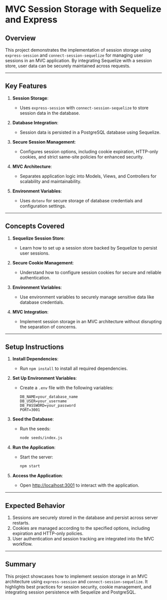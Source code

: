 # MVC Session Storage with Sequelize and Express

## Overview

This project demonstrates the implementation of session storage using `express-session` and `connect-session-sequelize` for managing user sessions in an MVC application. By integrating Sequelize with a session store, user data can be securely maintained across requests.

---

## Key Features

1. **Session Storage**:

   - Uses `express-session` with `connect-session-sequelize` to store session data in the database.

2. **Database Integration**:

   - Session data is persisted in a PostgreSQL database using Sequelize.

3. **Secure Session Management**:

   - Configures session options, including cookie expiration, HTTP-only cookies, and strict same-site policies for enhanced security.

4. **MVC Architecture**:

   - Separates application logic into Models, Views, and Controllers for scalability and maintainability.

5. **Environment Variables**:
   - Uses `dotenv` for secure storage of database credentials and configuration settings.

---

## Concepts Covered

1. **Sequelize Session Store**:

   - Learn how to set up a session store backed by Sequelize to persist user sessions.

2. **Secure Cookie Management**:

   - Understand how to configure session cookies for secure and reliable authentication.

3. **Environment Variables**:

   - Use environment variables to securely manage sensitive data like database credentials.

4. **MVC Integration**:
   - Implement session storage in an MVC architecture without disrupting the separation of concerns.

---

## Setup Instructions

1. **Install Dependencies**:

   - Run `npm install` to install all required dependencies.

2. **Set Up Environment Variables**:

   - Create a `.env` file with the following variables:
     ```
     DB_NAME=your_database_name
     DB_USER=your_username
     DB_PASSWORD=your_password
     PORT=3001
     ```

3. **Seed the Database**:

   - Run the seeds:
     ```bash
     node seeds/index.js
     ```

4. **Run the Application**:

   - Start the server:
     ```bash
     npm start
     ```

5. **Access the Application**:
   - Open [http://localhost:3001](http://localhost:3001) to interact with the application.

---

## Expected Behavior

1. Sessions are securely stored in the database and persist across server restarts.
2. Cookies are managed according to the specified options, including expiration and HTTP-only policies.
3. User authentication and session tracking are integrated into the MVC workflow.

---

## Summary

This project showcases how to implement session storage in an MVC architecture using `express-session` and `connect-session-sequelize`. It highlights best practices for session security, cookie management, and integrating session persistence with Sequelize and PostgreSQL.
